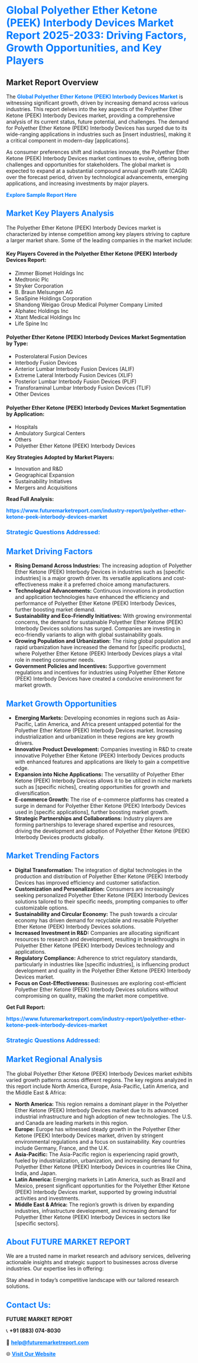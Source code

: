 <h1 style="color: #007BFF;">Global Polyether Ether Ketone (PEEK) Interbody Devices Market Report 2025-2033: Driving Factors, Growth Opportunities, and Key Players</h1>

<section id="overview">
<h2>Market Report Overview</h2>
<p>The <a href="https://www.futuremarketreport.com/industry-report/polyether-ether-ketone-peek-interbody-devices-market" style="color: #007BFF; text-decoration: none;"><strong>Global Polyether Ether Ketone (PEEK) Interbody Devices Market</strong></a> is witnessing significant growth, driven by increasing demand across various industries. This report delves into the key aspects of the Polyether Ether Ketone (PEEK) Interbody Devices market, providing a comprehensive analysis of its current status, future potential, and challenges. The demand for Polyether Ether Ketone (PEEK) Interbody Devices has surged due to its wide-ranging applications in industries such as [insert industries], making it a critical component in modern-day [applications].</p>
<p>As consumer preferences shift and industries innovate, the Polyether Ether Ketone (PEEK) Interbody Devices market continues to evolve, offering both challenges and opportunities for stakeholders. The global market is expected to expand at a substantial compound annual growth rate (CAGR) over the forecast period, driven by technological advancements, emerging applications, and increasing investments by major players.</p>
</section>

<section id="overview">
<p><a href="https://www.futuremarketreport.com/request-sample/reportId=127092" style="color: #007BFF; text-decoration: none;"><strong>Explore Sample Report Here</strong></a></p>
</section>

<section id="key-players">
<h2 style="color: #007BFF;">Market Key Players Analysis</h2>
<p>The Polyether Ether Ketone (PEEK) Interbody Devices market is characterized by intense competition among key players striving to capture a larger market share. Some of the leading companies in the market include:</p>
<h4>Key Players Covered in the Polyether Ether Ketone (PEEK) Interbody Devices Report:</h4>
<ul><li>Zimmer Biomet Holdings Inc</li><li>Medtronic Plc</li><li>Stryker Corporation</li><li>B. Braun Melsungen AG</li><li>SeaSpine Holdings Corporation</li><li>Shandong Weigao Group Medical Polymer Company Limited</li><li>Alphatec Holdings Inc</li><li>Xtant Medical Holdings Inc</li><li>Life Spine Inc</li></ul>
<h4>Polyether Ether Ketone (PEEK) Interbody Devices Market Segmentation by Type:</h4>
<ul><li>Posterolateral Fusion Devices</li><li>Interbody Fusion Devices</li><li>Anterior Lumbar Interbody Fusion Devices (ALIF)</li><li>Extreme Lateral Interbody Fusion Devices (XLIF)</li><li>Posterior Lumbar Interbody Fusion Devices (PLIF)</li><li>Transforaminal Lumbar Interbody Fusion Devices (TLIF)</li><li>Other Devices</li></ul>

<h4>Polyether Ether Ketone (PEEK) Interbody Devices Market Segmentation by Application:</h4>
<ul><li>Hospitals</li><li>Ambulatory Surgical Centers</li><li>Others</li><li>Polyether Ether Ketone (PEEK) Interbody Devices</li></ul>
<p><strong>Key Strategies Adopted by Market Players:</strong></p>
<ul>
<li>Innovation and R&D</li>
<li>Geographical Expansion</li>
<li>Sustainability Initiatives</li>
<li>Mergers and Acquisitions</li>
</ul>
</section>

<section>
<p><strong>Read Full Analysis: </strong></p><a href="https://www.futuremarketreport.com/industry-report/polyether-ether-ketone-peek-interbody-devices-market" style="color: #007BFF; text-decoration: none;"><strong>https://www.futuremarketreport.com/industry-report/polyether-ether-ketone-peek-interbody-devices-market</strong></a>
<h3 style="color: #007BFF;">Strategic Questions Addressed:</h3>
</section>

<section id="driving-factors">
<h2 style="color: #007BFF;">Market Driving Factors</h2>
<ul>
<li><strong>Rising Demand Across Industries:</strong> The increasing adoption of Polyether Ether Ketone (PEEK) Interbody Devices in industries such as [specific industries] is a major growth driver. Its versatile applications and cost-effectiveness make it a preferred choice among manufacturers.</li>
<li><strong>Technological Advancements:</strong> Continuous innovations in production and application technologies have enhanced the efficiency and performance of Polyether Ether Ketone (PEEK) Interbody Devices, further boosting market demand.</li>
<li><strong>Sustainability and Eco-Friendly Initiatives:</strong> With growing environmental concerns, the demand for sustainable Polyether Ether Ketone (PEEK) Interbody Devices solutions has surged. Companies are investing in eco-friendly variants to align with global sustainability goals.</li>
<li><strong>Growing Population and Urbanization:</strong> The rising global population and rapid urbanization have increased the demand for [specific products], where Polyether Ether Ketone (PEEK) Interbody Devices plays a vital role in meeting consumer needs.</li>
<li><strong>Government Policies and Incentives:</strong> Supportive government regulations and incentives for industries using Polyether Ether Ketone (PEEK) Interbody Devices have created a conducive environment for market growth.</li>
</ul>
</section>

<section id="growth-opportunities">
<h2 style="color: #007BFF;">Market Growth Opportunities</h2>
<ul>
<li><strong>Emerging Markets:</strong> Developing economies in regions such as Asia-Pacific, Latin America, and Africa present untapped potential for the Polyether Ether Ketone (PEEK) Interbody Devices market. Increasing industrialization and urbanization in these regions are key growth drivers.</li>
<li><strong>Innovative Product Development:</strong> Companies investing in R&D to create innovative Polyether Ether Ketone (PEEK) Interbody Devices products with enhanced features and applications are likely to gain a competitive edge.</li>
<li><strong>Expansion into Niche Applications:</strong> The versatility of Polyether Ether Ketone (PEEK) Interbody Devices allows it to be utilized in niche markets such as [specific niches], creating opportunities for growth and diversification.</li>
<li><strong>E-commerce Growth:</strong> The rise of e-commerce platforms has created a surge in demand for Polyether Ether Ketone (PEEK) Interbody Devices used in [specific applications], further boosting market growth.</li>
<li><strong>Strategic Partnerships and Collaborations:</strong> Industry players are forming partnerships to leverage shared expertise and resources, driving the development and adoption of Polyether Ether Ketone (PEEK) Interbody Devices products globally.</li>
</ul>
</section>

<section id="trending-factors">
<h2 style="color: #007BFF;">Market Trending Factors</h2>
<ul>
<li><strong>Digital Transformation:</strong> The integration of digital technologies in the production and distribution of Polyether Ether Ketone (PEEK) Interbody Devices has improved efficiency and customer satisfaction.</li>
<li><strong>Customization and Personalization:</strong> Consumers are increasingly seeking personalized Polyether Ether Ketone (PEEK) Interbody Devices solutions tailored to their specific needs, prompting companies to offer customizable options.</li>
<li><strong>Sustainability and Circular Economy:</strong> The push towards a circular economy has driven demand for recyclable and reusable Polyether Ether Ketone (PEEK) Interbody Devices solutions.</li>
<li><strong>Increased Investment in R&D:</strong> Companies are allocating significant resources to research and development, resulting in breakthroughs in Polyether Ether Ketone (PEEK) Interbody Devices technology and applications.</li>
<li><strong>Regulatory Compliance:</strong> Adherence to strict regulatory standards, particularly in industries like [specific industries], is influencing product development and quality in the Polyether Ether Ketone (PEEK) Interbody Devices market.</li>
<li><strong>Focus on Cost-Effectiveness:</strong> Businesses are exploring cost-efficient Polyether Ether Ketone (PEEK) Interbody Devices solutions without compromising on quality, making the market more competitive.</li>
</ul>
</section>

<section>
<p><strong>Get Full Report: </strong></p><a href="https://www.futuremarketreport.com/industry-report/polyether-ether-ketone-peek-interbody-devices-market" style="color: #007BFF; text-decoration: none;"><strong>https://www.futuremarketreport.com/industry-report/polyether-ether-ketone-peek-interbody-devices-market</strong></a>
<h3 style="color: #007BFF;">Strategic Questions Addressed:</h3>
</section>


<section id="regional-analysis">
<h2 style="color: #007BFF;">Market Regional Analysis</h2>
<p>The global Polyether Ether Ketone (PEEK) Interbody Devices market exhibits varied growth patterns across different regions. The key regions analyzed in this report include North America, Europe, Asia-Pacific, Latin America, and the Middle East & Africa:</p>
<ul>
<li><strong>North America:</strong> This region remains a dominant player in the Polyether Ether Ketone (PEEK) Interbody Devices market due to its advanced industrial infrastructure and high adoption of new technologies. The U.S. and Canada are leading markets in this region.</li>
<li><strong>Europe:</strong> Europe has witnessed steady growth in the Polyether Ether Ketone (PEEK) Interbody Devices market, driven by stringent environmental regulations and a focus on sustainability. Key countries include Germany, France, and the U.K.</li>
<li><strong>Asia-Pacific:</strong> The Asia-Pacific region is experiencing rapid growth, fueled by industrialization, urbanization, and increasing demand for Polyether Ether Ketone (PEEK) Interbody Devices in countries like China, India, and Japan.</li>
<li><strong>Latin America:</strong> Emerging markets in Latin America, such as Brazil and Mexico, present significant opportunities for the Polyether Ether Ketone (PEEK) Interbody Devices market, supported by growing industrial activities and investments.</li>
<li><strong>Middle East & Africa:</strong> The region’s growth is driven by expanding industries, infrastructure development, and increasing demand for Polyether Ether Ketone (PEEK) Interbody Devices in sectors like [specific sectors].</li>
</ul>
</section>

<footer>
<h2 style="color: #007BFF;">About FUTURE MARKET REPORT</h2>
<p>We are a trusted name in market research and advisory services, delivering actionable insights and strategic support to businesses across diverse industries. Our expertise lies in offering:</p>

<p>Stay ahead in today’s competitive landscape with our tailored research solutions.</p>

<h2 style="color: #007BFF;">Contact Us:</h2>
<p><strong>FUTURE MARKET REPORT</strong></p>
<p>📞 <strong>+91 (883) 074-8030</strong></p>
<p>📧 <strong><a href="mailto:help@futuremarketreport.com" style="color: #007BFF;">help@futuremarketreport.com</a></strong></p>
<p>🌐 <strong><a href="https://www.futuremarketreport.com/" style="color: #007BFF;">Visit Our Website</a></strong></p>
</footer>